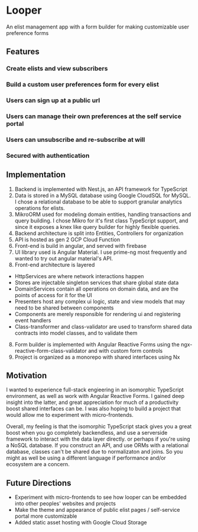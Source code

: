 # Looper

An elist management app with a form builder for making customizable user preference forms

## Features

### Create elists and view subscribers

### Build a custom user preferences form for every elist

### Users can sign up at a public url

### Users can manage their own preferences at the self service portal

### Users can unsubscribe and re-subscribe at will

### Secured with authentication

## Implementation

1. Backend is implemented with Nest.js, an API framework for TypeScript
2. Data is stored in a MySQL database using Google CloudSQL for MySQL. I chose a relational database to be able to support granular analytics operations for elists.
3. MikroORM used for modeling domain entities, handling transactions and query building. I chose Mikro for it's first class TypeScript support, and since it exposes a knex like query builder for highly flexible queries.
4. Backend architecture is split into Entities, Controllers for organization
5. API is hosted as gen 2 GCP Cloud Function
6. Front-end is build in angular, and served with firebase
7. UI library used is Angular Material. I use prime-ng most frequently and wanted to try out angular material's API.
8. Front-end architecture is layered

- HttpServices are where network interactions happen
- Stores are injectable singleton services that share global state data
- DomainServices contain all operations on domain data, and are the points of access for it for the UI
- Presenters host any complex ui logic, state and view models that may need to be shared between components
- Components are merely responsible for rendering ui and registering event handlers
- Class-transformer and class-validator are used to transform shared data contracts into model classes, and to validate them

8. Form builder is implemented with Angular Reactive Forms using the ngx-reactive-form-class-validator and with custom form controls
9. Project is organized as a monorepo with shared interfaces using Nx

## Motivation

I wanted to experience full-stack engieering in an isomorphic TypeScript environment, as well as work with Angular Reactive Forms. I gained deep insight into the latter, and great appreciation for much of a productivity boost shared interfaces can be. I was also hoping to build a project that would allow me to experiment with micro-frontends.

Overall, my feeling is that the isomorphic TypeScript stack gives you a great boost when you go completely backendless, and use a serverside framework to interact with the data layer directly. or perhaps if you're using a NoSQL database. If you construct an API, and use ORMs with a relational database, classes can't be shared due to normalizaton and joins. So you might as well be using a different language if performance and/or ecosystem are a concern.

## Future Directions

- Experiment with micro-frontends to see how looper can be embedded into other peoples' websites and projects
- Make the theme and appearance of public elist pages / self-service portal more customizable
- Added static asset hosting with Google Cloud Storage
